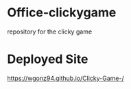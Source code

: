 # Office-clickygame
repository for the clicky game


# Deployed Site
https://wgonz94.github.io/Clicky-Game-/
